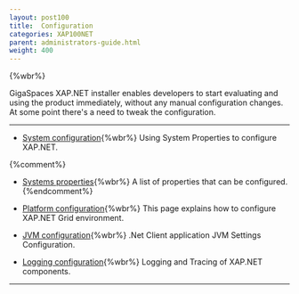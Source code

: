 ```yaml
---
layout: post100
title:  Configuration
categories: XAP100NET
parent: administrators-guide.html
weight: 400
---
```


{%wbr%}



GigaSpaces XAP.NET installer enables developers to start evaluating and using the product immediately, without any manual configuration changes.
At some point there's a need to tweak the configuration.

<hr/>

- [System configuration](./system-configuration.html){%wbr%}
Using System Properties to configure XAP.NET.

{%comment%}
- [Systems properties](./system-properties-list.html){%wbr%}
A list of properties that can be configured.
{%endcomment%}

- [Platform configuration](./system-configuration-list.html){%wbr%}
This page explains how to configure XAP.NET Grid environment.

- [JVM configuration](./jvm-configuration.html){%wbr%}
.Net Client application JVM Settings Configuration.

- [Logging configuration](./log-configuration.html){%wbr%}
Logging and Tracing of XAP.NET components.




<hr/>


